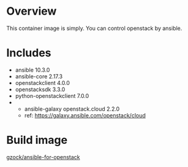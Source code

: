 # Overview

This container image is simply. You can control openstack by ansible.

# Includes

* ansible 10.3.0
* ansible-core 2.17.3
* openstackclient 4.0.0
* openstacksdk 3.3.0
* python-openstackclient 7.0.0
* * ansible-galaxy openstack.cloud 2.2.0
  * ref: https://galaxy.ansible.com/openstack/cloud

# Build image

[gzock/ansible-for-openstack](https://hub.docker.com/repository/docker/gzock/ansible-for-openstack)
